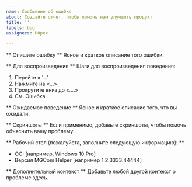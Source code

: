 ```yaml
---
name: Сообщение об ошибке
about: Создайте отчет, чтобы помочь нам улучшить продукт
title: ''
labels: bug
assignees: H0pex

---
```


** Опишите ошибку **
Ясное и краткое описание того ошибки.

** Для воспроизведения **
Шаги для воспроизведения поведения:
1. Перейти к '...'
2. Нажмите на «...»
3. Прокрутите вниз до «....»
4. См. Ошибка

** Ожидаемое поведение **
Ясное и краткое описание того, что вы ожидали.

** Скриншоты **
Если применимо, добавьте скриншоты, чтобы помочь объяснить вашу проблему.

** Рабочий стол (пожалуйста, заполните следующую информацию): **
 - ОС: [например, Windows 10 Pro]
 - Версия MGCom Helper [например 1.2.3333.44444]

** Дополнительный контекст **
Добавьте любой другой контекст о проблеме здесь.
